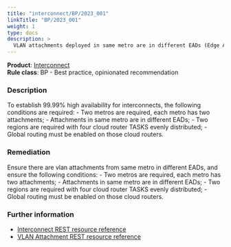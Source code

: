 ```yaml
---
title: "interconnect/BP/2023_001"
linkTitle: "BP/2023_001"
weight: 1
type: docs
description: >
  VLAN attachments deployed in same metro are in different EADs (Edge Availability Domains).
---
```


**Product**: [Interconnect](https://cloud.google.com/network-connectivity/docs/interconnect)\
**Rule class**: BP - Best practice, opinionated recommendation

### Description

To establish 99.99% high availability for interconnects, the following conditions are required:
      - Two metros are required, each metro has two attachments;
      - Attachments in same metro are in different EADs;
      - Two regions are required with four cloud router TASKS evenly distributed;
      - Global routing must be enabled on those cloud routers.

### Remediation

Ensure there are vlan attachments from same metro in different EADs, and ensure the following conditions:
      - Two metros are required, each metro has two attachments;
      - Attachments in same metro are in different EADs;
      - Two regions are required with four cloud router TASKS evenly distributed;
      - Global routing must be enabled on those cloud routers.

### Further information

- [Interconnect REST resource reference](https://cloud.google.com/compute/docs/reference/rest/v1/interconnects)
- [VLAN Attachment REST resource reference](https://cloud.google.com/compute/docs/reference/rest/v1/interconnectAttachments)
